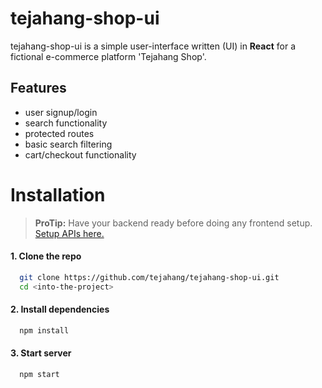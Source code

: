 # tejahang-shop-ui

tejahang-shop-ui is a simple user-interface written (UI) in **React** for a fictional e-commerce platform 'Tejahang Shop'.



## Features

- user signup/login
- search functionality
- protected routes
- basic search filtering
- cart/checkout functionality


# Installation


> **ProTip:** Have your backend ready before doing any frontend setup. [Setup APIs here.](https://github.com/tejahang/tejahang-shop-api/)

#### 1. Clone the repo
```bash
  git clone https://github.com/tejahang/tejahang-shop-ui.git  
  cd <into-the-project>
```


#### 2. Install dependencies
```bash
  npm install
```
#### 3. Start server
```bash
  npm start
